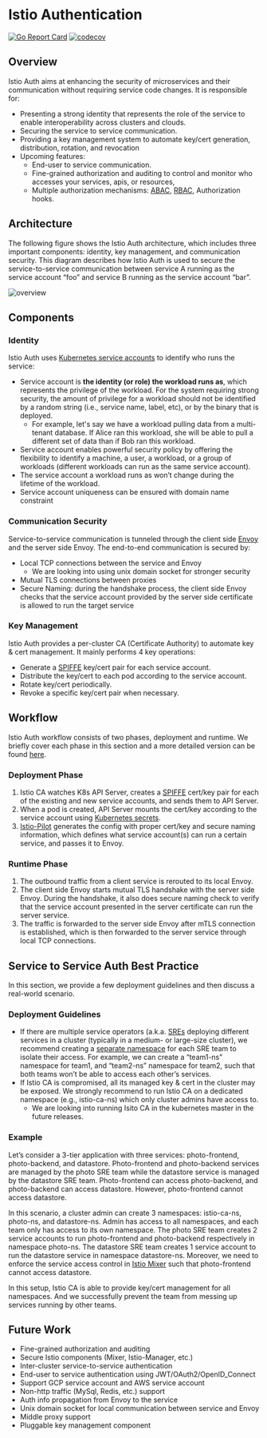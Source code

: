 # Istio Authentication

[![Go Report Card](https://goreportcard.com/badge/github.com/istio/auth)](https://goreportcard.com/report/github.com/istio/auth)
[![codecov](https://codecov.io/gh/istio/auth/branch/master/graph/badge.svg)](https://codecov.io/gh/istio/auth)

## Overview

Istio Auth aims at enhancing the security of microservices and their
communication without requiring service code changes. It is responsible for:
- Presenting a strong identity that represents the role of the service to
  enable interoperability across clusters and clouds.
- Securing the service to service communication.
- Providing a key management system to automate key/cert generation,
  distribution, rotation, and revocation
- Upcoming features:
  - End-user to service communication.
  - Fine-grained authorization and auditing to control and monitor who accesses
    your services, apis, or resources,
  - Multiple authorization mechanisms:
    [ABAC](https://en.wikipedia.org/wiki/Attribute-Based_Access_Control),
    [RBAC](https://en.wikipedia.org/wiki/Role-based_access_control),
    Authorization hooks.

## Architecture

The following figure shows the Istio Auth architecture, which includes three
important components: identity, key management, and communication security.
This diagram describes how Istio Auth is used to secure the service-to-service
communication between service A running as the service account “foo” and
service B running as the service account “bar”.

![overview](https://cdn.rawgit.com/istio/auth/master/overview.svg)

## Components

### Identity

Istio Auth uses [Kubernetes service
accounts](https://kubernetes.io/docs/tasks/configure-pod-container/configure-service-account/)
to identify who runs the service:

- Service account is **the identity (or role) the workload runs as**, which
  represents the privilege of the workload. For the system requiring strong
  security, the amount of privilege for a workload should not be identified by
  a random string (i.e., service name, label, etc), or by the binary that is
  deployed.
  - For example, let's say we have a workload pulling data from a multi-tenant
    database. If Alice ran this workload, she will be able to pull a different
    set of data than if Bob ran this workload.
- Service account enables powerful security policy by offering the flexibility
  to identify a machine, a user, a workload, or a group of workloads (different
  workloads can run as the same service account).
- The service account a workload runs as won’t change during the lifetime of
  the workload.
- Service account uniqueness can be ensured with domain name constraint

### Communication Security

Service-to-service communication is tunneled through the client side
[Envoy](https://lyft.github.io/envoy/) and the server side Envoy. The
end-to-end communication is secured by:

- Local TCP connections between the service and Envoy
  - We are looking into using unix domain socket for stronger security
- Mutual TLS connections between proxies
- Secure Naming: during the handshake process, the client side Envoy checks
  that the service account provided by the server side certificate is allowed
  to run the target service

### Key Management

Istio Auth provides a per-cluster CA (Certificate Authority) to automate key &
cert management. It mainly performs 4 key operations:

- Generate a [SPIFFE](https://spiffe.io/docs/svid/) key/cert pair for each
  service account.
- Distribute the key/cert to each pod according to the service account.
- Rotate key/cert periodically.
- Revoke a specific key/cert pair when necessary.

## Workflow

Istio Auth workflow consists of two phases, deployment and runtime. We briefly
cover each phase in this section and a more detailed version can be found
[here](https://docs.google.com/document/d/1spoQ9MIb7ABFDdFzlFITczCbH_AHO3RXSgLLeXAYIJU/edit).

### Deployment Phase

1. Istio CA watches K8s API Server, creates a
   [SPIFFE](https://spiffe.io/docs/svid/) cert/key pair for each of the
   existing and new service accounts, and sends them to API Server.
2. When a pod is created, API Server mounts the cert/key according to the
   service account using [Kubernetes
   secrets](https://kubernetes.io/docs/concepts/configuration/secret/).
3. [Istio-Pilot](https://github.com/istio/pilot/blob/master/doc/design.md)
   generates the config with proper cert/key and secure naming information,
   which defines what service account(s) can run a certain service, and passes it
   to Envoy.

### Runtime Phase

1. The outbound traffic from a client service is rerouted to its local Envoy.
2. The client side Envoy starts mutual TLS handshake with the server side
   Envoy. During the handshake, it also does secure naming check to verify that
   the service account presented in the server certificate can run the server
    service.
3. The traffic is forwarded to the server side Envoy after mTLS connection is
   established, which is then forwarded to the server service through local TCP
   connections.

## Service to Service Auth Best Practice

In this section, we provide a few deployment guidelines and then discuss a
real-world scenario.

### Deployment Guidelines

- If there are multiple service operators (a.k.a.
  [SREs](https://en.wikipedia.org/wiki/Site_reliability_engineering) deploying
  different services in a cluster (typically in a medium- or large-size
  cluster), we recommend creating a [separate
  namespace](https://kubernetes.io/docs/tasks/administer-cluster/namespaces-walkthrough/)
  for each SRE team to isolate their access. For example, we can create a
  “team1-ns” namespace for team1, and “team2-ns” namespace for team2, such that
  both teams won’t be able to access each other’s services.
- If Istio CA is compromised, all its managed key & cert in the cluster may be
  exposed. We strongly recommend to run Istio CA on a dedicated namespace
  (e.g., istio-ca-ns) which only cluster admins have access to.
  - We are looking into running Isito CA in the kubernetes master in the future releases.

### Example

Let’s consider a 3-tier application with three services: photo-frontend,
photo-backend, and datastore. Photo-frontend and photo-backend services are
managed by the photo SRE team while the datastore service is managed by the
datastore SRE team. Photo-frontend can access photo-backend, and photo-backend
can access datastore. However, photo-frontend cannot access datastore.

In this scenario, a cluster admin can create 3 namespaces: istio-ca-ns,
photo-ns, and datastore-ns. Admin has access to all namespaces, and each team
only has access to its own namespace. The photo SRE team creates 2 service
accounts to run photo-frontend and photo-backend respectively in namespace
photo-ns. The datastore SRE team creates 1 service account to run the datastore
service in namespace datastore-ns. Moreover, we need to enforce the service
access control in [Istio Mixer](https://github.com/istio/mixer) such that
photo-frontend cannot access datastore.

In this setup, Istio CA is able to provide key/cert management for all
namespaces. And we successfully prevent the team from messing up services
running by other teams.

## Future Work

- Fine-grained authorization and auditing
- Secure Istio components (Mixer, Istio-Manager, etc.)
- Inter-cluster service-to-service authentication
- End-user to service authentication using JWT/OAuth2/OpenID_Connect
- Support GCP service account and AWS service account
- Non-http traffic (MySql, Redis, etc.) support
- Auth info propagation from Envoy to the service
- Unix domain socket for local communication between service and Envoy
- Middle proxy support
- Pluggable key management component
